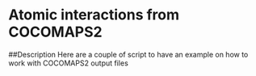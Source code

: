 # Atomic interactions from COCOMAPS2

##Description
Here are a couple of script to have an example on how to work with COCOMAPS2 output files
